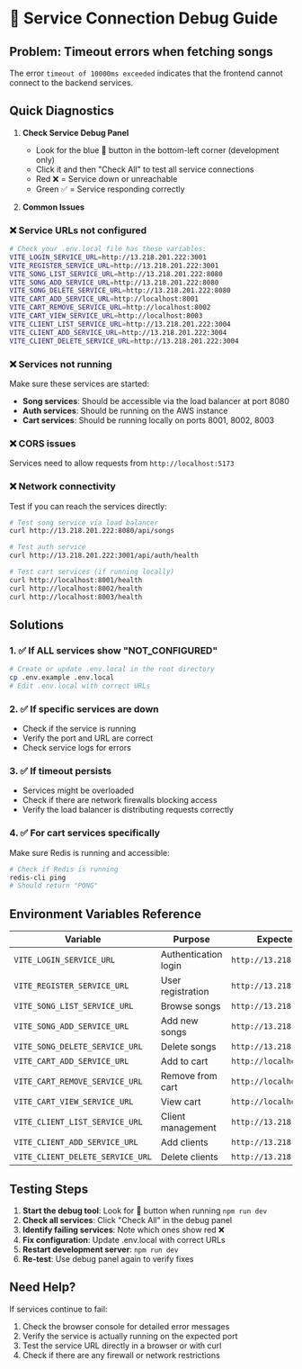 # 🔧 Service Connection Debug Guide

## Problem: Timeout errors when fetching songs

The error `timeout of 10000ms exceeded` indicates that the frontend cannot connect to the backend services.

## Quick Diagnostics

1. **Check Service Debug Panel**
   - Look for the blue 🔧 button in the bottom-left corner (development only)
   - Click it and then "Check All" to test all service connections
   - Red ❌ = Service down or unreachable
   - Green ✅ = Service responding correctly

2. **Common Issues**

### ❌ Service URLs not configured
```bash
# Check your .env.local file has these variables:
VITE_LOGIN_SERVICE_URL=http://13.218.201.222:3001
VITE_REGISTER_SERVICE_URL=http://13.218.201.222:3001
VITE_SONG_LIST_SERVICE_URL=http://13.218.201.222:8080
VITE_SONG_ADD_SERVICE_URL=http://13.218.201.222:8080
VITE_SONG_DELETE_SERVICE_URL=http://13.218.201.222:8080
VITE_CART_ADD_SERVICE_URL=http://localhost:8001
VITE_CART_REMOVE_SERVICE_URL=http://localhost:8002
VITE_CART_VIEW_SERVICE_URL=http://localhost:8003
VITE_CLIENT_LIST_SERVICE_URL=http://13.218.201.222:3004
VITE_CLIENT_ADD_SERVICE_URL=http://13.218.201.222:3004
VITE_CLIENT_DELETE_SERVICE_URL=http://13.218.201.222:3004
```

### ❌ Services not running
Make sure these services are started:
- **Song services**: Should be accessible via the load balancer at port 8080
- **Auth services**: Should be running on the AWS instance
- **Cart services**: Should be running locally on ports 8001, 8002, 8003

### ❌ CORS issues
Services need to allow requests from `http://localhost:5173`

### ❌ Network connectivity
Test if you can reach the services directly:
```bash
# Test song service via load balancer
curl http://13.218.201.222:8080/api/songs

# Test auth service
curl http://13.218.201.222:3001/api/auth/health

# Test cart services (if running locally)
curl http://localhost:8001/health
curl http://localhost:8002/health
curl http://localhost:8003/health
```

## Solutions

### 1. ✅ If ALL services show "NOT_CONFIGURED"
```bash
# Create or update .env.local in the root directory
cp .env.example .env.local
# Edit .env.local with correct URLs
```

### 2. ✅ If specific services are down
- Check if the service is running
- Verify the port and URL are correct
- Check service logs for errors

### 3. ✅ If timeout persists
- Services might be overloaded
- Check if there are network firewalls blocking access
- Verify the load balancer is distributing requests correctly

### 4. ✅ For cart services specifically
Make sure Redis is running and accessible:
```bash
# Check if Redis is running
redis-cli ping
# Should return "PONG"
```

## Environment Variables Reference

| Variable | Purpose | Expected Value |
|----------|---------|----------------|
| `VITE_LOGIN_SERVICE_URL` | Authentication login | `http://13.218.201.222:3001` |
| `VITE_REGISTER_SERVICE_URL` | User registration | `http://13.218.201.222:3001` |
| `VITE_SONG_LIST_SERVICE_URL` | Browse songs | `http://13.218.201.222:8080` |
| `VITE_SONG_ADD_SERVICE_URL` | Add new songs | `http://13.218.201.222:8080` |
| `VITE_SONG_DELETE_SERVICE_URL` | Delete songs | `http://13.218.201.222:8080` |
| `VITE_CART_ADD_SERVICE_URL` | Add to cart | `http://localhost:8001` |
| `VITE_CART_REMOVE_SERVICE_URL` | Remove from cart | `http://localhost:8002` |
| `VITE_CART_VIEW_SERVICE_URL` | View cart | `http://localhost:8003` |
| `VITE_CLIENT_LIST_SERVICE_URL` | Client management | `http://13.218.201.222:3004` |
| `VITE_CLIENT_ADD_SERVICE_URL` | Add clients | `http://13.218.201.222:3004` |
| `VITE_CLIENT_DELETE_SERVICE_URL` | Delete clients | `http://13.218.201.222:3004` |

## Testing Steps

1. **Start the debug tool**: Look for 🔧 button when running `npm run dev`
2. **Check all services**: Click "Check All" in the debug panel
3. **Identify failing services**: Note which ones show red ❌
4. **Fix configuration**: Update .env.local with correct URLs
5. **Restart development server**: `npm run dev`
6. **Re-test**: Use debug panel again to verify fixes

## Need Help?

If services continue to fail:
1. Check the browser console for detailed error messages
2. Verify the service is actually running on the expected port
3. Test the service URL directly in a browser or with curl
4. Check if there are any firewall or network restrictions
